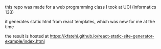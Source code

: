 this repo was made for a web programming class I took at UCI (informatics 133)

it generates static html from react templates, which was new for me at the time

the result is hosted at https://kfatehi.github.io/react-static-site-generator-example/index.html
